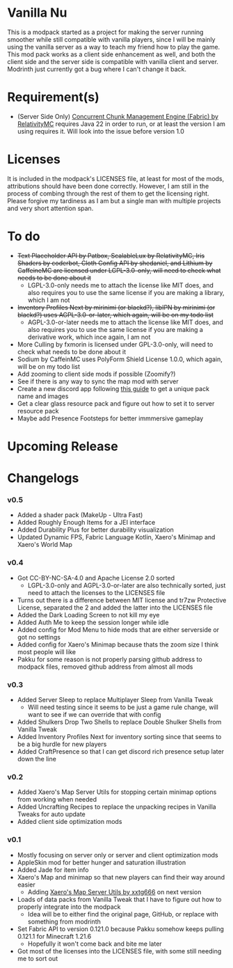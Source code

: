# Vanilla Nu
This is a modpack started as a project for making the server running smoother while still compatible with vanilla players, since I will be mainly using the vanilla server as a way to teach my friend how to play the game. This mod pack works as a client side enhancement as well, and both the client side and the server side is compatible with vanilla client and server. Modrinth just currently got a bug where I can't change it back. 

# Requirement(s)
- (Server Side Only) [Concurrent Chunk Management Engine (Fabric) by RelativityMC](https://modrinth.com/mod/c2me-fabric) requires Java 22 in order to run, or at least the version I am using requires it. Will look into the issue before version 1.0

# Licenses
It is included in the modpack's LICENSES file, at least for most of the mods, attributions should have been done correctly. However, I am still in the process of combing through the rest of them to get the licensing right. Please forgive my tardiness as I am but a single man with multiple projects and very short attention span. 

# To do
- ~~Text Placeholder API by Patbox, ScalableLux by RelativityMC, Iris Shaders by coderbot, Cloth Config API by shedaniel, and Lithium by CaffeineMC are licensed under LGPL-3.0-only, will need to check what needs to be done about it~~
  - LGPL-3.0-only needs me to attach the license like MIT does, and also requires you to use the same license if you are making a library, which I am not
- ~~Inventory Profiles Next by mirinimi (or blackd?), libIPN by mirinimi (or blackd?) uses AGPL-3.0-or-later, which again, will be on my todo list~~
  - AGPL-3.0-or-later needs me to attach the license like MIT does, and also requires you to use the same license if you are making a derivative work, which ince again, I am not
- More Culling by fxmorin is licensed under GPL-3.0-only, will need to check what needs to be done about it
- Sodium by CaffeinMC uses PolyForm Shield License 1.0.0, which again, will be on my todo list
- Add zooming to client side mods if possible (Zoomify?)
- See if there is any way to sync the map mod with server
- Create a new discord app following [this guide](https://gitlab.com/CDAGaming/CraftPresence/-/wikis/Making-your-Own-Client-ID-+-Using-your-own-Images) to get a unique pack name and images
- Get a clear glass resource pack and figure out how to set it to server resource pack
- Maybe add Presence Footsteps for better immmersive gameplay

# Upcoming Release


# Changelogs
### v0.5
- Added a shader pack (MakeUp - Ultra Fast)
- Added Roughly Enough Items for a JEI interface
- Added Durability Plus for better durability visualization
- Updated Dynamic FPS, Fabric Language Kotlin, Xaero's Minimap and Xaero's World Map

### v0.4
- Got CC-BY-NC-SA-4.0 and Apache License 2.0 sorted
  - LGPL-3.0-only and AGPL-3.0-or-later are also technically sorted, just need to attach the licenses to the LICENSES file
- Turns out there is a difference between MIT license and tr7zw Protective License, separated the 2 and added the latter into the LICENSES file
- Added the Dark Loading Screen to not kill my eye
- Added Auth Me to keep the session longer while idle
- Added config for Mod Menu to hide mods that are either serverside or got no settings
- Added config for Xaero's Minimap because thats the zoom size I think most people will like
- Pakku for some reason is not properly parsing github address to modpack files, removed github address from almost all mods

### v0.3
- Added Server Sleep to replace Multiplayer Sleep from Vanilla Tweak
  - Will need testing since it seems to be just a game rule change, will want to see if we can override that with config
- Added Shulkers Drop Two Shells to replace Double Shulker Shells from Vanilla Tweak
- Added Inventory Profiles Next for inventory sorting since that seems to be a big hurdle for new players
- Added CraftPresence so that I can get discord rich presence setup later down the line

### v0.2
- Added Xaero's Map Server Utils for stopping certain minimap options from working when needed
- Added Uncrafting Recipes to replace the unpacking recipes in Vanilla Tweaks for auto update
- Added client side optimization mods

### v0.1
- Mostly focusing on server only or server and client optimization mods
- AppleSkin mod for better hunger and saturation illustration
- Added Jade for item info
- Xaero's Map and minimap so that new players can find their way around easier
  - Adding [Xaero's Map Server Utils by xxtg666](https://modrinth.com/datapack/xaeros-map-server-utils) on next version
- Loads of data packs from Vanilla Tweak that I have to figure out how to properly integrate into the modpack
  - Idea will be to either find the original page, GitHub, or replace with something from modrinth
- Set Fabric API to version 0.121.0 because Pakku somehow keeps pulling 0.121.1 for Minecraft 1.21.6
  - Hopefully it won't come back and bite me later
- Got most of the licenses into the LICENSES file, with some still needing me to sort out
